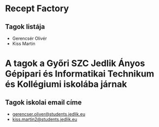 # Recept Factory

## Tagok listája
- Gerencsér Olivér
- Kiss Martin

# A tagok a Győri SZC Jedlik Ányos Gépipari és Informatikai Technikum és Kollégiumi iskolába járnak

## Tagok iskolai email címe
- gerencser.oliver@students.jedlik.eu
- kiss.martin2@students.jedlik.eu